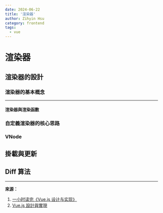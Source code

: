 ```yaml
---
date: 2024-06-22
title: '渲染器'
author: Zihyin Hsu
category: frontend
tags:
  - vue
---
```


# 渲染器

## 渲染器的設計

### 渲染器的基本概念

---

#### 渲染器與渲染函數

### 自定義渲染器的核心思路

### VNode

## 掛載與更新

## Diff 算法

---

**來源：**

1. [一小时读完《Vue.js 设计与实现》](https://www.bilibili.com/video/BV1K24y1q7eJ/?spm_id_from=333.999.0.0&vd_source=bf9e31cbb04dcc9c09d7c5869df8ca09)
2. [Vue.js 設計與實現](https://www.tenlong.com.tw/products/9787115583864)
